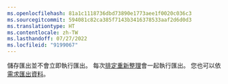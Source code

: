 ```yaml
---
ms.openlocfilehash: 81a1c1118736dbd73890e1773aee1f0020c036c3
ms.sourcegitcommit: 594081c82ca385f7143b3416378533aaf2d6d0d3
ms.translationtype: HT
ms.contentlocale: zh-TW
ms.lasthandoff: 07/27/2022
ms.locfileid: "9199067"
---
```

儲存匯出並不會立即執行匯出。 每次[排定重新整理](../system.md#schedule-tab)會一起執行匯出。 您也可以依[需求匯出資料](../export-destinations.md#run-exports-on-demand)。